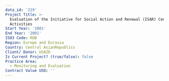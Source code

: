 ```yaml
---
data_id: '219'
Project Title: >-
  Evaluation of the Initiative for Social Action and Renewal (ISAR) Central Asia
  Activities
Start Year: '2001'
End Year: '2001'
ISO3 Code: RUB
Region: Europe and Eurasia
Country: Central AsianRepublics
Client/ Donor: USAID
Is Current Project? (true/false): false
Practice Area:
  - Monitoring and Evaluation
Contract Value USD: ''
---
```

